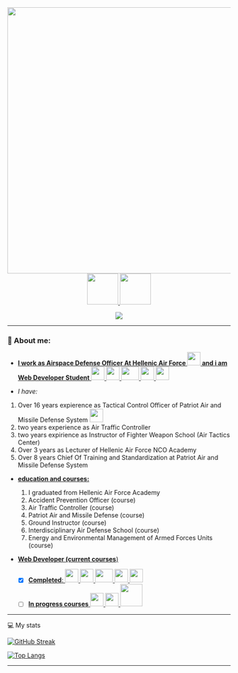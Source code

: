 <div align="center">
<img width=600 src="https://www.defensenews.com/resizer/8QfEfijKyi5oJzflfuRRfyUobh8=/1024x0/filters:format(jpg):quality(70)/cloudfront-us-east-1.images.arcpublishing.com/archetype/QPVEISVJEJGSFBFCV2FQR3XZAQ.jpeg" /> 

  <div>
<a href="https://www.linkedin.com/in/george-arvanitis-b25367280/" target="_blank">
<img width=70 src="https://img.shields.io/badge/linkedin-blue"/> 
</a> 

<a href="https://www.youtube.com/channel/UCJIZe9277-JD9GGzMVaXvfA" target="_blank"> 
<img width=70 src="https://img.shields.io/badge/youtube-red"/> 
</a> 
</div>

![](https://komarev.com/ghpvc/?username=georgerv85-github-username&style=flat-square)
</div>

---

### 👮 About me: 

- <ins>**I work as Airspace Defense Officer At Hellenic Air Force  <img width=30 src="https://yened.files.wordpress.com/2012/12/ceb3ceb5ceb1-small.jpg?w=388&h=400&crop=1" /> and i am Web Developer Student**<ins>
            <img width=30 src="https://cdn.jsdelivr.net/gh/devicons/devicon/icons/wordpress/wordpress-original.svg" /> 
            <img width=30 src="https://cdn.jsdelivr.net/gh/devicons/devicon/icons/woocommerce/woocommerce-original.svg" />
            <img width=40 height=30 src="https://w7.pngwing.com/pngs/914/758/png-transparent-github-social-media-computer-icons-logo-android-github-logo-computer-wallpaper-banner-thumbnail.png" /> <img width=30 src="https://cdn.jsdelivr.net/gh/devicons/devicon/icons/html5/html5-plain-wordmark.svg" /> <img width=30 src="https://cdn.jsdelivr.net/gh/devicons/devicon/icons/javascript/javascript-original.svg" />
         
- *I have:*
  
 1. Over 16 years expierence as Tactical Control Officer of Patriot Air and Missile Defense System <img width=30 src="https://encrypted-tbn0.gstatic.com/images?q=tbn:ANd9GcQe_PQWIhtKjaFDtWvga82BhOO1_k4iOXpLAGRIvmc2cnzsXj09KcoCtYCGUJgJk8NN4eU&usqp=CAU"> 
 2. two years experience as Air Traffic Controller
 3. two years expirience as Instructor of Fighter Weapon School (Air Tactics Center)
 4. Over 3 years as Lecturer of Hellenic Air Force NCO Academy
 5. Over 8 years Chief Of Τraining and Standardization at Patriot Air and Missile Defense System
  

 - <ins>**education and courses:**<ins>

   1. I graduated from Hellenic Air Force Academy
   2. Αccident Prevention Officer (course)
   3. Air Traffic Controller (course)
   4. Patriot Air and Missile Defense (course)
   5. Ground Instructor (course)
   6. Interdisciplinary Air Defense School (course)
   7. Εnergy and Εnvironmental Μanagement of Αrmed Forces Units (course)
    
 - <ins>**Web Developer (current courses**)<ins>
 
   - [x] <ins>**Completed<ins>**: <img width=30 src="https://cdn.jsdelivr.net/gh/devicons/devicon/icons/wordpress/wordpress-original.svg" /> 
            <img width=30 src="https://cdn.jsdelivr.net/gh/devicons/devicon/icons/woocommerce/woocommerce-original.svg" /> <img width=40 height=30 src="https://w7.pngwing.com/pngs/914/758/png-transparent-github-social-media-computer-icons-logo-android-github-logo-computer-wallpaper-banner-thumbnail.png" /> <img width=30 src="https://cdn.jsdelivr.net/gh/devicons/devicon/icons/html5/html5-plain-wordmark.svg" /> <img width=30 src="https://cdn.jsdelivr.net/gh/devicons/devicon/icons/javascript/javascript-original.svg" />
   - [ ] <ins>**In progress courses<ins>** 
             <img width=30 src="https://cdn.jsdelivr.net/gh/devicons/devicon/icons/css3/css3-original.svg" /> <img width=30 src="https://cdn.jsdelivr.net/gh/devicons/devicon/icons/php/php-plain.svg" /> <img width=50 src="https://cdn.jsdelivr.net/gh/devicons/devicon/icons/mysql/mysql-original-wordmark.svg" /> 
   
  ---

  💻 My stats
    
  [![GitHub Streak](https://streak-stats.demolab.com?user=georgerv85)](https://git.io/streak-stats) 

[![Top Langs](https://github-readme-stats.vercel.app/api/top-langs/?username=georgerv85&layout=compact&theme=vision-friendly-dark)](https://github.com/anuraghazra/github-readme-stats) 

---
